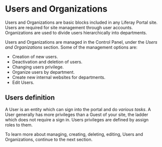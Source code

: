 # Users and Organizations

Users and Organizations are basic blocks included in any Liferay Portal site. Users are required for site management through user accounts. Organizations are used to divide users hierarchically into departments.

Users and Organizations are managed in the Control Panel, under the _Users and Organizations_ section. Some of the management options are:

* Creation of new users.
* Deactivation and deletion of users.
* Changing users privilege.
* Organize users by department.
* Create new internal websites for departments.
* Edit Users.

## Users definition

A User is an entity which can sign into the portal and do _various tasks_. A User generally has more privileges than a Guest of your site, the ladder which does not require a sign in. Users privileges are defined by assign roles to them.

To learn more about managing, creating, deleting, editing, Users and Organizations, continue to the next section.
